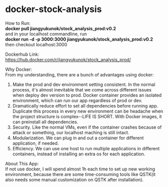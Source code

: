# docker-stock-analysis

How to Run: <br/>
<b>docker pull jiangyukunok/stock_analysis_prod:v0.2</b><br/>
and in your localhost commandline, run <br/>
<b>docker run -d -p 3000:3000 jiangyukunok/stock_analysis_prod:v0.2</b> <br/>
then checkout localhost:3000

Dockerhub Link:<br/>
https://hub.docker.com/r/jiangyukunok/stock_analysis_prod/

Why Docker:<br/>
From my understanding, there are a bunch of advantages using docker:<br/>
1. Make the prod and dev environment setting consistent. In the normal process, it's almost inevitable that
we come across different issues when deploy dev version to prod. Docker container provides an isolated environment,
which can run our app regardless of prod or dev.
2. Dramatically reduce effort to set all dependencies before running app. Duplicate this process in every new environment
can be headache when the project structure is complex--LIFE IS SHORT. With Docker images, it can preinstall all dependencies.
3. Security. Like the normal VMs, even if the container crashes because of attack or something, our localhost maching is still intact.
4. Modularization. We can plug in and out a container for different application, if needed.
5. Efficiency. We can use one host to run multiple applications in different containers, instead of installing an extra os for
each application.

About This App:<br/>
If not use docker, I will spend almost 1h each time to set up new working environment, because there are some
time-consuming tools like QSTK(it also needs some manual customization on QSTK after installation).
